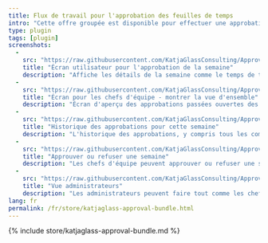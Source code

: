```yaml
---
title: Flux de travail pour l'approbation des feuilles de temps
intro: "Cette offre groupée est disponible pour effectuer une approbation hebdomadaire des feuilles de temps."
type: plugin
tags: [plugin]
screenshots:
  - 
    src: "https://raw.githubusercontent.com/KatjaGlassConsulting/ApprovalBundle/0.9.1/_documentation/Screenshot_UserApprovalForWeek.png"
    title: "Écran utilisateur pour l'approbation de la semaine"
    description: "Affiche les détails de la semaine comme le temps de travail, le temps prévu et les actions comme la soumission pour approbation."
  - 
    src: "https://raw.githubusercontent.com/KatjaGlassConsulting/ApprovalBundle/0.9.1/_documentation/Screenshot_TeamleadOverviewOfTeam.png"
    title: "Écran pour les chefs d'équipe - montrer la vue d'ensemble"
    description: "Écran d'aperçu des approbations passées ouvertes des membres de l'équipe correspondants et de l'état de la semaine terminée en cours."
  - 
    src: "https://raw.githubusercontent.com/KatjaGlassConsulting/ApprovalBundle/0.9.1/_documentation/Screenshot_TeamleadSeeHistory.png"
    title: "Historique des approbations pour cette semaine"
    description: "L'historique des approbations, y compris tous les commentaires, peut être consulté par le chef d'équipe ou les utilisateurs."
  - 
    src: "https://raw.githubusercontent.com/KatjaGlassConsulting/ApprovalBundle/0.9.1/_documentation/Screenshot_TeamleadApproveDeny.png"
    title: "Approuver ou refuser une semaine"
    description: "Les chefs d'équipe peuvent approuver ou refuser une semaine d'approbation."
  - 
    src: "https://raw.githubusercontent.com/KatjaGlassConsulting/ApprovalBundle/0.9.1/_documentation/Screenshot_AdminRollbackOption.png"
    title: "Vue administrateurs"
    description: "Les administrateurs peuvent faire tout comme les chefs d'équipe, voir en plus tous les collègues dans la vue d'ensemble et avoir la possibilité d'annuler une approbation."
lang: fr
permalink: /fr/store/katjaglass-approval-bundle.html
---
```


{% include store/katjaglass-approval-bundle.md %}
